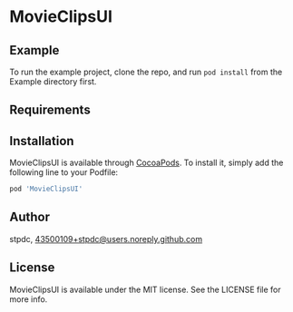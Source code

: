 # MovieClipsUI

## Example

To run the example project, clone the repo, and run `pod install` from the Example directory first.

## Requirements

## Installation

MovieClipsUI is available through [CocoaPods](https://cocoapods.org). To install
it, simply add the following line to your Podfile:

```ruby
pod 'MovieClipsUI'
```

## Author

stpdc, 43500109+stpdc@users.noreply.github.com

## License

MovieClipsUI is available under the MIT license. See the LICENSE file for more info.
